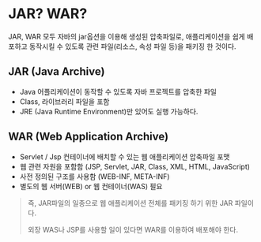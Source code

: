# JAR? WAR?

JAR, WAR 모두 자바의 jar옵션을 이용해 생성된 압축파일로, 애플리케이션을 쉽게 배포하고 동작시킬 수 있도록 관련 파일(리소스, 속성 파일 등)을 패키징 한 것이다.

## JAR (Java Archive)

* Java 어플리케이션이 동작할 수 있도록 자바 프로젝트를 압축한 파일
* Class, 라이브러리 파일을 포함
* JRE (Java Runtime Environment)만 있어도 실행 가능하다.



## WAR (Web Application Archive)

* Servlet / Jsp 컨테이너에 배치할 수 있는 웹 애플리케이션 압축파일 포맷
* 웹 관련 자원을 포함함 (JSP, Servlet, JAR, Class, XML, HTML, JavaScript)
* 사전 정의된 구조를 사용함 (WEB-INF, META-INF)
* 별도의 웹 서버(WEB) or 웹 컨테이너(WAS) 필요

> 즉, JAR파일의 일종으로 웹 애플리케이션 전체를 패키징 하기 위한 JAR 파일이다.
>
> 외장 WAS나 JSP를 사용할 일이 있다면 WAR를 이용하여 배포해야 한다.

